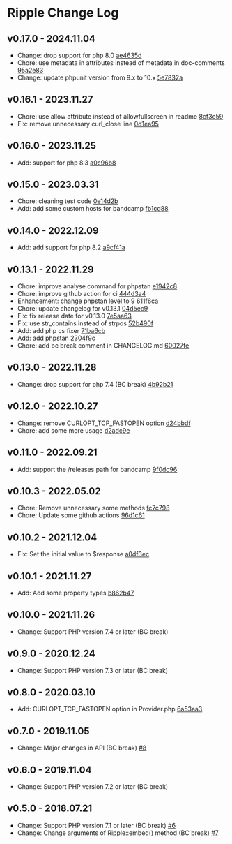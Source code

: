 # Ripple Change Log

## v0.17.0 - 2024.11.04

- Change: drop support for php 8.0 [ae4635d](https://github.com/jamband/ripple/commit/ae4635d10e0754277146e58eaa075c8351b7da6e)
- Chore: use metadata in attributes instead of metadata in doc-comments [95a2e83](https://github.com/jamband/ripple/commit/95a2e831eba5c411528234af5eaef394397bd01e)
- Change: update phpunit version from 9.x to 10.x [5e7832a](https://github.com/jamband/ripple/commit/5e7832a6f44754a96445d16a6ae569077fd6aecb)

## v0.16.1 - 2023.11.27

- Chore: use allow attribute instead of allowfullscreen in readme [8cf3c59](https://github.com/jamband/ripple/commit/8cf3c5938d6565ee87c7d9df925cd1dc999c0215)
- Fix: remove unnecessary curl_close line [0d1ea95](https://github.com/jamband/ripple/commit/0d1ea9571b30a2dd68ab766f6f2c544abe0755a2)

## v0.16.0 - 2023.11.25

- Add: support for php 8.3 [a0c96b8](https://github.com/jamband/ripple/commit/a0c96b885e08a13e413372960e3714c8d0956681)

## v0.15.0 - 2023.03.31

- Chore: cleaning test code [0e14d2b](https://github.com/jamband/ripple/commit/0e14d2b263c574225086b21a1aa8e0fd9684b998)
- Add: add some custom hosts for bandcamp [fb1cd88](https://github.com/jamband/ripple/commit/fb1cd889e5e8a12d472e7747889b59c8c21fed6b)

## v0.14.0 - 2022.12.09

- Add: add support for php 8.2 [a9cf41a](https://github.com/jamband/ripple/commit/a9cf41a842c42e3779ba12a32d6918719a30ed45)

## v0.13.1 - 2022.11.29

- Chore: improve analyse command for phpstan [e1942c8](https://github.com/jamband/ripple/commit/e1942c8ae6c0c2df342125b0859162026ec30957)
- Chore: improve github action for ci [444d3a4](https://github.com/jamband/ripple/commit/444d3a4828b36e29cc31bfc20abe8081a18b4add)
- Enhancement: change phpstan level to 9 [611f6ca](https://github.com/jamband/ripple/commit/611f6caed8047b7572f29fb539ea1492c37f3a60)
- Chore: update changelog for v0.13.1 [04d5ec9](https://github.com/jamband/ripple/commit/04d5ec9670f99465e3742f5f96e71001d57581ef)
- Fix: fix release date for v0.13.0 [7e5aa63](https://github.com/jamband/ripple/commit/7e5aa63cceeec9d00cfe7d9f394da2d40fd6c1de)
- Fix: use str_contains instead of strpos [52b490f](https://github.com/jamband/ripple/commit/52b490f9ea58520430fa55dd55d64e9a3a82aa62)
- Add: add php cs fixer [71ba6cb](https://github.com/jamband/ripple/commit/71ba6cb094e0ae97e2a0911708c09322cb91e26d)
- Add: add phpstan [2304f9c](https://github.com/jamband/ripple/commit/2304f9c18b0e0bd9bed422a2bf3c5d5a97033ff8)
- Chore: add bc break comment in CHANGELOG.md [60027fe](https://github.com/jamband/ripple/commit/60027fe4659ce8b5b4b169f9db3502699456b69d)

## v0.13.0 - 2022.11.28

- Change: drop support for php 7.4 (BC break) [4b92b21](https://github.com/jamband/ripple/commit/4b92b212a37932c465ddac8a36edb6c0c57d9ecf)

## v0.12.0 - 2022.10.27

- Change: remove CURLOPT_TCP_FASTOPEN option [d24bbdf](https://github.com/jamband/ripple/commit/d24bbdf2d0f2054110733c8465e49fd2c6c1c53e)
- Chore: add some more usage [d2adc9e](https://github.com/jamband/ripple/commit/d2adc9ee71d276ff3970a10e5f93662c50e14bd3)

## v0.11.0 - 2022.09.21

- Add: support the /releases path for bandcamp [9f0dc96](https://github.com/jamband/ripple/commit/9f0dc960eb3f2a6145a8de707bd1b48eceefe28c)

## v0.10.3 - 2022.05.02

- Chore: Remove unnecessary some methods [fc7c798](https://github.com/jamband/ripple/commit/fc7c798ab6b4efd7e9dcaece9336f11fb0404338)
- Chore: Update some github actions [96d1c61](https://github.com/jamband/ripple/commit/96d1c617ced48f22ccf604ebc38f6db87f7da8b5)

## v0.10.2 - 2021.12.04

- Fix: Set the initial value to $response [a0df3ec](https://github.com/jamband/ripple/commit/a0df3ec73f1b1f1454821cb8153233846e7d8a87)

## v0.10.1 - 2021.11.27

- Add: Add some property types [b862b47](https://github.com/jamband/ripple/commit/b862b476fd3291c74a928e4203bbe59fad2660ec)

## v0.10.0 - 2021.11.26

- Change: Support PHP version 7.4 or later (BC break)

## v0.9.0 - 2020.12.24

- Change: Support PHP version 7.3 or later (BC break)

## v0.8.0 - 2020.03.10

- Add: CURLOPT_TCP_FASTOPEN option in Provider.php [6a53aa3](https://github.com/jamband/ripple/commit/6a53aa3cf4ad3d2a063bf20c95485cefc9b284c8)

## v0.7.0 - 2019.11.05

- Change: Major changes in API (BC break) [#8](https://github.com/jamband/ripple/issues/8)

## v0.6.0 - 2019.11.04

- Change: Support PHP version 7.2 or later (BC break)

## v0.5.0 - 2018.07.21

- Change: Support PHP version 7.1 or later (BC break) [#6](https://github.com/jamband/ripple/issues/6)
- Change: Change arguments of Ripple::embed() method (BC break) [#7](https://github.com/jamband/ripple/issues/7)
